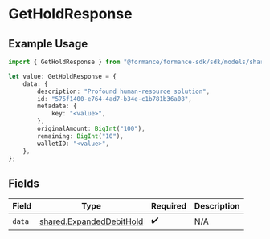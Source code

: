 # GetHoldResponse

## Example Usage

```typescript
import { GetHoldResponse } from "@formance/formance-sdk/sdk/models/shared";

let value: GetHoldResponse = {
    data: {
        description: "Profound human-resource solution",
        id: "575f1400-e764-4ad7-b34e-c1b781b36a08",
        metadata: {
            key: "<value>",
        },
        originalAmount: BigInt("100"),
        remaining: BigInt("10"),
        walletID: "<value>",
    },
};
```

## Fields

| Field                                                                       | Type                                                                        | Required                                                                    | Description                                                                 |
| --------------------------------------------------------------------------- | --------------------------------------------------------------------------- | --------------------------------------------------------------------------- | --------------------------------------------------------------------------- |
| `data`                                                                      | [shared.ExpandedDebitHold](../../../sdk/models/shared/expandeddebithold.md) | :heavy_check_mark:                                                          | N/A                                                                         |